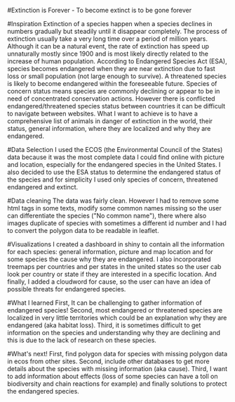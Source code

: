 
#Extinction is Forever - To become extinct is to be gone forever

#Inspiration
Extinction of a species happen when a species declines in numbers gradually but steadily until it disappear completely. The process of extinction usually take a very long time over a period of million years. Although it can be a natural event, the rate of extinction has speed up unnaturally mostly since 1900 and is most likely directly related to the increase of human population. According to Endangered Species Act (ESA), species becomes endangered when they are near extinction due to fast loss or small population (not large enough to survive). A threatened species is likely to become endangered within the foreseeable future. Species of concern status means species are commonly declining or appear to be in need of concentrated conservation actions. However there is conflicted endangered/threatened species status between countries it can be difficult to navigate between websites. What I want to achieve is to have a comprehensive list of animals in danger of extinction in the world, their status, general information, where they are localized and why they are endangered.

#Data Selection
I used the ECOS (the Environmental Council of the States) data because it was the most complete data I could find online with picture and location, especially for the endangered species in the United States. I also decided to use the ESA status to determine the endangered status of the species and for simplicity I used only species of concern, threatened endangered and extinct.

#Data cleaning
The data was fairly clean. However I had to remove some html tags in some texts, modify some common names missing so the user can differentiate the species ("No common name"), there where also images duplicate of species with sometimes a different id number and I had to convert the polygon data to be readable in leaflet.

#Visualizations
I created a dashboard in shiny to contain all the information for each species: general information, picture and map location and for some species the cause why they are endangered.
I also incorporated treemaps per countries and per states in the united states so the user cab look per country or state if they are interested in a specific location.
And finally, I added a cloudword for cause, so the user can have an idea of possible threats for endangered species.

#What I learned
First, It can be challenging to gather information of endangered species!
Second, most endangered or threatened species are localized in very little territories which could be an explanation why they are endangered (aka habitat loss).
Third, it is sometimes difficult to get information on the species and understanding why they are declining and this is due to the lack of research on these species.

#What's next!
First, find polygon data for species with missing polygon data in ecos from other sites.
Second, include other databases to get more details about the species with missing information (aka cause).
Third, I want to add information about effects (loss of some species can have a toll on biodiversity and chain reactions for example) and finally solutions to protect the endangered species.
